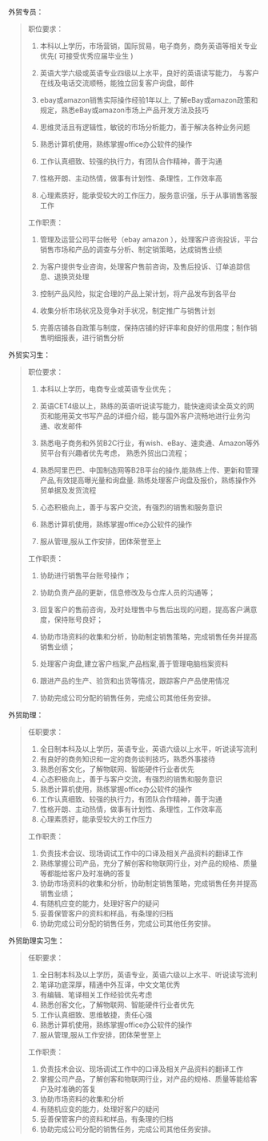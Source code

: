 外贸专员：

> 职位要求：
> 
> 1. 本科以上学历，市场营销，国际贸易，电子商务，商务英语等相关专业优先\( 可接受优秀应届毕业生 \)
> 
> 2. 英语大学六级或英语专业四级以上水平，良好的英语读写能力， 与客户在线及电话交流顺畅，能独立回复客户询盘，邮件
> 
> 3. ebay或amazon销售实际操作经验1年以上, 了解eBay或amazon政策和规定，熟悉eBay或amazon市场上产品开发方法及技巧
> 
> 4. 思维灵活且有逻辑性，敏锐的市场分析能力，善于解决各种业务问题
> 
> 5. 熟悉计算机使用，熟练掌握office办公软件的操作
> 
> 6. 工作认真细致、较强的执行力，有团队合作精神，善于沟通
> 
> 7. 性格开朗、主动热情，做事有计划性、条理性，工作效率高
> 
> 8. 心理素质好，能承受较大的工作压力，服务意识强，乐于从事销售客服工作
> 
> 
> 工作职责：
> 
> 1. 管理及运营公司平台帐号（ebay amazon ），处理客户咨询投诉，平台销售市场和产品的调查与分析、制定销策略，达成销售业绩
> 
> 2. 为客户提供专业咨询，处理客户售前咨询，及售后投诉、订单追踪信息、退换货处理
> 
> 3. 控制产品风险，拟定合理的产品上架计划，将产品发布到各平台
> 
> 4. 收集分析市场状况及竞争对手状况，制定推广与销售计划
> 
> 5. 完善店铺各自政策与制度，保持店铺的好评率和良好的信用度；制作销售明细报表，进行销售分析

外贸实习生：

> 职位要求：
> 
> 1. 本科以上学历，电商专业或英语专业优先；
> 
> 2. 英语CET4级以上，熟练的英语听说读写能力，能快速阅读全英文的网页和能用英文书写产品的详细介绍，能与国外客户流畅地进行业务沟通、收发邮件
> 
> 3. 熟悉电子商务和外贸B2C行业，有wish、eBay、速卖通、Amazon等外贸平台有兴趣者优先考虑， 熟悉外贸出口流程；
> 
> 4. 熟悉阿里巴巴、中国制造网等B2B平台的操作,能熟练上传、更新和管理产品,有效提高曝光量和询盘量. 熟练处理客户询盘及报价，熟练操作外贸单据及发货流程
> 
> 5. 心态积极向上，善于与客户交流，有强烈的销售和服务意识
> 
> 6. 熟悉计算机使用，熟练掌握office办公软件的操作
> 
> 7. 服从管理,服从工作安排，团体荣誉至上
> 
> 
> 工作职责：
> 
> 1. 协助进行销售平台账号操作；
> 
> 2. 协助负责产品的更新，信息修改及与仓库人员的沟通等；
> 
> 3. 回复客户的售前咨询，及时处理售中与售后出现的问题，提高客户满意度，保持账号良好；
> 
> 4. 协助市场资料的收集和分析，协助制定销售策略，完成销售任务并提高销售业绩；
> 
> 5. 处理客户询盘,建立客户档案,产品档案,善于管理电脑档案资料
> 
> 6. 跟进产品的生产、验货和出货等情况，跟踪客户产品使用情况
> 
> 7. 协助完成公司分配的销售任务，完成公司其他任务安排。

外贸助理：

> 任职要求：
> 
> 1. 全日制本科及以上学历，英语专业，英语六级以上水平，听说读写流利
> 2. 有良好的商务知识和一定的商务谈判技巧，熟悉外事接待
> 3. 熟悉创客文化，了解物联网、智能硬件行业者优先
> 4. 心态积极向上，善于与客户交流，有强烈的销售和服务意识
> 5. 熟悉计算机使用，熟练掌握office办公软件的操作
> 6. 工作认真细致、较强的执行力，有团队合作精神，善于沟通
> 7. 性格开朗、主动热情，做事有计划性、条理性，工作效率高
> 8. 心理素质好，能承受较大的工作压力
> 
> 工作职责：
> 
> 1. 负责技术会议、现场调试工作中的口译及相关产品资料的翻译工作
> 2. 熟练掌握公司产品，充分了解创客和物联网行业，对产品的规格、质量等都能给客户及时准确的答复
> 3. 协助市场资料的收集和分析，协助制定销售策略，完成销售任务并提高销售业绩；
> 4. 有随机应变的能力，处理好客户的疑问
> 5. 妥善保管客户的资料和样品，有条理的归档
> 6. 协助完成公司分配的销售任务，完成公司其他任务安排。

外贸助理实习生：

> 任职要求：
> 
> 1. 全日制本科及以上学历，英语专业，英语六级以上水平、听说读写流利 
> 2. 笔译功底深厚，精通中外互译，中文文笔优秀
> 3. 有编辑、笔译相关工作经验优先考虑
> 4. 熟悉创客文化，了解物联网、智能硬件行业者优先
> 5. 工作认真细致、思维敏捷，责任心强
> 6. 熟悉计算机使用，熟练掌握office办公软件的操作
> 7. 服从管理,服从工作安排，团体荣誉至上
> 
> 工作职责：
> 
> 1. 负责技术会议、现场调试工作中的口译及相关产品资料的翻译工作
> 2. 掌握公司产品，了解创客和物联网行业，对产品的规格、质量等能给客户及时准确的答复
> 3. 协助市场资料的收集和分析
> 4. 有随机应变的能力，处理好客户的疑问
> 5. 妥善保管客户的资料和样品，有条理的归档
> 6. 协助完成公司分配的销售任务，完成公司其他任务安排。

